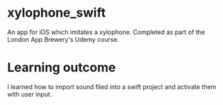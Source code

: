# xylophone_swift

An app for iOS which imitates a xylophone. Completed as part of the London App Brewery's Udemy course.

# Learning outcome

I learned how to import sound filed into a swift project and activate them with user input.
